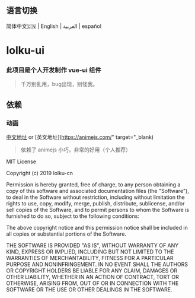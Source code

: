 ## 语言切换

简体中文🇨🇳 | English | العربية | español



# lolku-ui

### 此项目是个人开发制作 vue-ui 组件

> 千万别乱用，bug出现，别怪我。

## 依赖

### 动画

[中文地址](https://www.animejs.cn/) or [英文地址](https://animejs.com/" target="_blank)

> 依赖了 animejs 小巧，非常的好用（个人推荐）



MIT License

Copyright (c) 2019 lolku-cn

Permission is hereby granted, free of charge, to any person obtaining a copy
of this software and associated documentation files (the "Software"), to deal
in the Software without restriction, including without limitation the rights
to use, copy, modify, merge, publish, distribute, sublicense, and/or sell
copies of the Software, and to permit persons to whom the Software is
furnished to do so, subject to the following conditions:

The above copyright notice and this permission notice shall be included in all
copies or substantial portions of the Software.

THE SOFTWARE IS PROVIDED "AS IS", WITHOUT WARRANTY OF ANY KIND, EXPRESS OR
IMPLIED, INCLUDING BUT NOT LIMITED TO THE WARRANTIES OF MERCHANTABILITY,
FITNESS FOR A PARTICULAR PURPOSE AND NONINFRINGEMENT. IN NO EVENT SHALL THE
AUTHORS OR COPYRIGHT HOLDERS BE LIABLE FOR ANY CLAIM, DAMAGES OR OTHER
LIABILITY, WHETHER IN AN ACTION OF CONTRACT, TORT OR OTHERWISE, ARISING FROM,
OUT OF OR IN CONNECTION WITH THE SOFTWARE OR THE USE OR OTHER DEALINGS IN THE
SOFTWARE.
